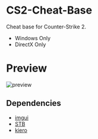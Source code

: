 # CS2-Cheat-Base
Cheat base for Counter-Strike 2.

- Windows Only
- DirectX Only

# Preview
![preview](https://user-images.githubusercontent.com/59938902/233790180-a5d20ad6-75c3-4724-99a6-206be7f21f01.png)

## Dependencies
- [imgui](https://github.com/ocornut/imgui)
- [STB](https://github.com/cristeigabriel/STB)
- [kiero](https://github.com/Rebzzel/kiero)
